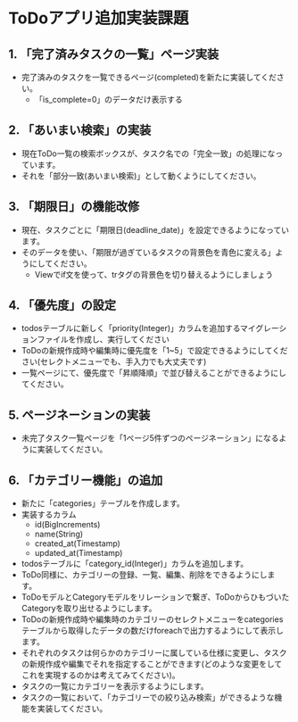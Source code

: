 # ToDoアプリ追加実装課題

## 1. 「完了済みタスクの一覧」ページ実装
- 完了済みのタスクを一覧できるページ(completed)を新たに実装してください。
  - 「is_complete=0」のデータだけ表示する


## 2. 「あいまい検索」の実装
- 現在ToDo一覧の検索ボックスが、タスク名での「完全一致」の処理になっています。
- それを「部分一致(あいまい検索)」として動くようにしてください。


## 3. 「期限日」の機能改修
- 現在、タスクごとに「期限日(deadline_date)」を設定できるようになっています。
- そのデータを使い、「期限が過ぎているタスクの背景色を青色に変える」ようにしてください。
  - Viewでif文を使って、trタグの背景色を切り替えるようにしましょう


## 4. 「優先度」の設定
- todosテーブルに新しく「priority(Integer)」カラムを追加するマイグレーションファイルを作成し、実行してください
- ToDoの新規作成時や編集時に優先度を「1~5」で設定できるようにしてください(セレクトメニューでも、手入力でも大丈夫です)
- 一覧ページにて、優先度で「昇順降順」で並び替えることができるようにしてください。


## 5. ページネーションの実装
- 未完了タスク一覧ページを「1ページ5件ずつのページネーション」になるように実装してください。


## 6. 「カテゴリー機能」の追加
- 新たに「categories」テーブルを作成します。
- 実装するカラム
  - id(BigIncrements)
  - name(String)
  - created_at(Timestamp)
  - updated_at(Timestamp)
- todosテーブルに「category_id(Integer)」カラムを追加します。
- ToDo同様に、カテゴリーの登録、一覧、編集、削除をできるようにします。
- ToDoモデルとCategoryモデルをリレーションで繋ぎ、ToDoからひもづいたCategoryを取り出せるようにします。
- ToDoの新規作成時や編集時のカテゴリーのセレクトメニューをcategoriesテーブルから取得したデータの数だけforeachで出力するようにして表示します。
- それぞれのタスクは何らかのカテゴリーに属している仕様に変更し、タスクの新規作成や編集でそれを指定することができます(どのような変更をしてこれを実現するのかは考えてみてください)。
- タスクの一覧にカテゴリーを表示するようにします。
- タスクの一覧において、「カテゴリーでの絞り込み検索」ができるような機能を実装してください。



